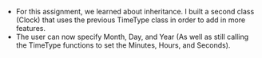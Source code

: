 - For this assignment, we learned about inheritance. I built a second class (Clock) that uses the previous TimeType class in order to add in more features.
- The user can now specify Month, Day, and Year (As well as still calling the TimeType functions to set the Minutes, Hours, and Seconds).
